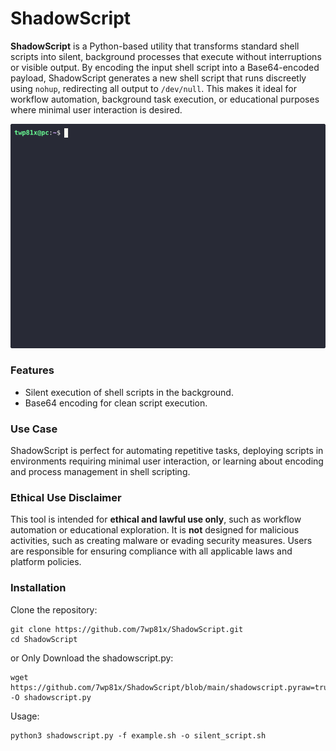 # ShadowScript

**ShadowScript** is a Python-based utility that transforms standard shell scripts into silent, background processes that execute without interruptions or visible output. By encoding the input shell script into a Base64-encoded payload, ShadowScript generates a new shell script that runs discreetly using `nohup`, redirecting all output to `/dev/null`. This makes it ideal for workflow automation, background task execution, or educational purposes where minimal user interaction is desired.

![ShadowScript Demo](demo.gif)

### Features
- Silent execution of shell scripts in the background.
- Base64 encoding for clean script execution.

### Use Case
ShadowScript is perfect for automating repetitive tasks, deploying scripts in environments requiring minimal user interaction, or learning about encoding and process management in shell scripting.

### Ethical Use Disclaimer
This tool is intended for **ethical and lawful use only**, such as workflow automation or educational exploration. It is **not** designed for malicious activities, such as creating malware or evading security measures. Users are responsible for ensuring compliance with all applicable laws and platform policies.

### Installation
Clone the repository:
```
git clone https://github.com/7wp81x/ShadowScript.git
cd ShadowScript
```
or Only Download the shadowscript.py:
```
wget https://github.com/7wp81x/ShadowScript/blob/main/shadowscript.pyraw=true -O shadowscript.py
```

Usage:
```
python3 shadowscript.py -f example.sh -o silent_script.sh
```
